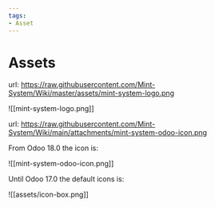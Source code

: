 ```yaml
---
tags:
- Asset
---
```

# Assets

url: <https://raw.githubusercontent.com/Mint-System/Wiki/master/assets/mint-system-logo.png>

![[mint-system-logo.png]]

url: <https://raw.githubusercontent.com/Mint-System/Wiki/main/attachments/mint-system-odoo-icon.png>

From Odoo 18.0 the icon is:

![[mint-system-odoo-icon.png]]

Until Odoo 17.0 the default icons is:

![[assets/icon-box.png]]

